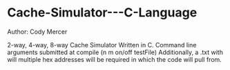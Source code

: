 Cache-Simulator---C-Language
============================
Author: Cody Mercer

2-way, 4-way, 8-way Cache Simulator Written in C.
Command line arguments submitted at compile (n m on/off testFile)
Additionally, a .txt with will multiple hex addresses will be required in 
which the code will pull from.
